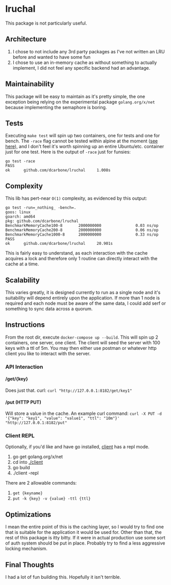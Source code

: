 # lruchal

This package is not particularly useful.

## Architecture

1. I chose to not include any 3rd party packages as I've not written an LRU before and wanted to have some fun
1. I chose to use an in-memory cache as without something to actually implement, I did not feel any specific backend
had an advantage.

## Maintainability

This package will be easy to maintain as it's pretty simple, the one exception being relying on the experimental
package `golang.org/x/net` because implementing the semaphore is boring.

## Tests

Executing `make test` will spin up two containers, one for tests and one for bench.  The `-race` flag cannot be tested 
within alpine at the moment ([see here](https://github.com/golang/go/issues/14481)), and I don't feel it's worth 
spinning up an entire Ubuntu/etc. container just for one test.  Here is the output of `-race` just for funsies:

```
go test -race
PASS
ok      github.com/dcarbone/lruchal     1.008s
```

## Complexity

This lib has pert-near `O(1)` complexity, as evidenced by this output:

```
go test -run=_nothing_ -bench=.
goos: linux
goarch: amd64
pkg: github.com/dcarbone/lruchal
BenchmarkMemoryCache100-8       2000000000               0.03 ns/op
BenchmarkMemoryCache200-8       2000000000               0.06 ns/op
BenchmarkMemoryCache1000-8      2000000000               0.33 ns/op
PASS
ok      github.com/dcarbone/lruchal     20.901s
```

This is fairly easy to understand, as each interaction with the cache acquires a lock and therefore only 1
routine can directly interact with the cache at a time.

## Scalability

This varies greatly, it is designed currently to run as a single node and it's suitability will depend entirely upon
the application.  If more than 1 node is required and each node must be aware of the same data, I could add serf or
something to sync data across a quorum.

## Instructions

From the root dir, execute `docker-compose up --build`.  This will spin up 2 containers, one server, one client.  The
client will seed the server with 100 keys with a ttl of 5m.  You may then either use postman or whatever http client
you like to interact with the server.

### API Interaction

#### /get/{key}

Does just that.  curl:
`curl "http://127.0.0.1:8182/get/key1"`

#### /put (HTTP PUT)

Will store a value in the cache.  An example curl command: 
`curl -X PUT -d '{"key": "key1", "value": "value1", "ttl": "10m"}' "http://127.0.0.1:8182/put"`

### Client REPL

Optionally, if you'd like and have go installed, [client](./client.go) has a repl mode.

1. go get golang.org/x/net
1. cd into [./client](./client)
1. go build
1. ./client -repl

There are 2 allowable commands:

1. `get {keyname}`
1. `put -k {key} -v {value} -ttl {ttl}`

## Optimizations

I mean the entire point of this is the caching layer, so I would try to find one that is suitable for the application
it would be used for.  Other than that, the rest of this package is itty bitty.  If it were in actual production use 
some sort of auth system should be put in place.  Probably try to find a less aggressive locking mechanism.

## Final Thoughts

I had a lot of fun building this.  Hopefully it isn't terrible.
